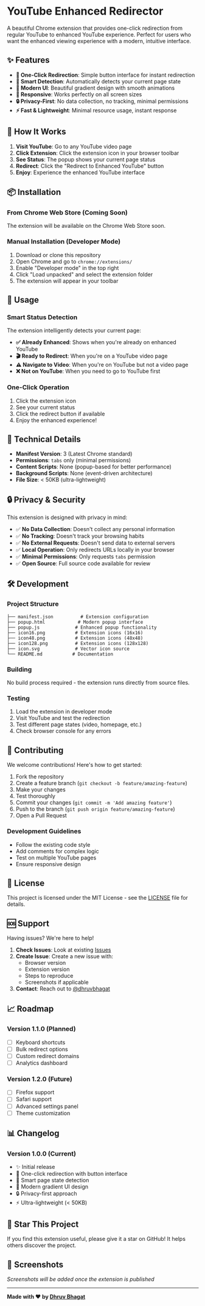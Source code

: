 # YouTube Enhanced Redirector

A beautiful Chrome extension that provides one-click redirection from regular YouTube to enhanced YouTube experience. Perfect for users who want the enhanced viewing experience with a modern, intuitive interface.

## ✨ Features

- **🎯 One-Click Redirection**: Simple button interface for instant redirection
- **🧠 Smart Detection**: Automatically detects your current page state
- **🎨 Modern UI**: Beautiful gradient design with smooth animations
- **📱 Responsive**: Works perfectly on all screen sizes
- **🔒 Privacy-First**: No data collection, no tracking, minimal permissions
- **⚡ Fast & Lightweight**: Minimal resource usage, instant response

## 🚀 How It Works

1. **Visit YouTube**: Go to any YouTube video page
2. **Click Extension**: Click the extension icon in your browser toolbar
3. **See Status**: The popup shows your current page status
4. **Redirect**: Click the "Redirect to Enhanced YouTube" button
5. **Enjoy**: Experience the enhanced YouTube interface

## 📦 Installation

### From Chrome Web Store (Coming Soon)

The extension will be available on the Chrome Web Store soon.

### Manual Installation (Developer Mode)

1. Download or clone this repository
2. Open Chrome and go to `chrome://extensions/`
3. Enable "Developer mode" in the top right
4. Click "Load unpacked" and select the extension folder
5. The extension will appear in your toolbar

## 🎯 Usage

### Smart Status Detection

The extension intelligently detects your current page:

- **✅ Already Enhanced**: Shows when you're already on enhanced YouTube
- **🎬 Ready to Redirect**: When you're on a YouTube video page
- **⚠️ Navigate to Video**: When you're on YouTube but not a video page
- **❌ Not on YouTube**: When you need to go to YouTube first

### One-Click Operation

1. Click the extension icon
2. See your current status
3. Click the redirect button if available
4. Enjoy the enhanced experience!

## 🔧 Technical Details

- **Manifest Version**: 3 (Latest Chrome standard)
- **Permissions**: `tabs` only (minimal permissions)
- **Content Scripts**: None (popup-based for better performance)
- **Background Scripts**: None (event-driven architecture)
- **File Size**: < 50KB (ultra-lightweight)

## 🔒 Privacy & Security

This extension is designed with privacy in mind:

- ✅ **No Data Collection**: Doesn't collect any personal information
- ✅ **No Tracking**: Doesn't track your browsing habits
- ✅ **No External Requests**: Doesn't send data to external servers
- ✅ **Local Operation**: Only redirects URLs locally in your browser
- ✅ **Minimal Permissions**: Only requests `tabs` permission
- ✅ **Open Source**: Full source code available for review

## 🛠️ Development

### Project Structure

```
├── manifest.json          # Extension configuration
├── popup.html            # Modern popup interface
├── popup.js             # Enhanced popup functionality
├── icon16.png           # Extension icons (16x16)
├── icon48.png           # Extension icons (48x48)
├── icon128.png          # Extension icons (128x128)
├── icon.svg             # Vector icon source
└── README.md           # Documentation
```

### Building

No build process required - the extension runs directly from source files.

### Testing

1. Load the extension in developer mode
2. Visit YouTube and test the redirection
3. Test different page states (video, homepage, etc.)
4. Check browser console for any errors

## 🤝 Contributing

We welcome contributions! Here's how to get started:

1. Fork the repository
2. Create a feature branch (`git checkout -b feature/amazing-feature`)
3. Make your changes
4. Test thoroughly
5. Commit your changes (`git commit -m 'Add amazing feature'`)
6. Push to the branch (`git push origin feature/amazing-feature`)
7. Open a Pull Request

### Development Guidelines

- Follow the existing code style
- Add comments for complex logic
- Test on multiple YouTube pages
- Ensure responsive design

## 📄 License

This project is licensed under the MIT License - see the [LICENSE](LICENSE) file for details.

## 🆘 Support

Having issues? We're here to help!

1. **Check Issues**: Look at existing [Issues](https://github.com/dhruvbhagat/youtube-redirector/issues)
2. **Create Issue**: Create a new issue with:
   - Browser version
   - Extension version
   - Steps to reproduce
   - Screenshots if applicable
3. **Contact**: Reach out to [@dhruvbhagat](https://github.com/dhruvbhagat)

## 📈 Roadmap

### Version 1.1.0 (Planned)

- [ ] Keyboard shortcuts
- [ ] Bulk redirect options
- [ ] Custom redirect domains
- [ ] Analytics dashboard

### Version 1.2.0 (Future)

- [ ] Firefox support
- [ ] Safari support
- [ ] Advanced settings panel
- [ ] Theme customization

## 📊 Changelog

### Version 1.0.0 (Current)

- ✨ Initial release
- 🎯 One-click redirection with button interface
- 🧠 Smart page state detection
- 🎨 Modern gradient UI design
- 🔒 Privacy-first approach
- ⚡ Ultra-lightweight (< 50KB)

## 🌟 Star This Project

If you find this extension useful, please give it a star on GitHub! It helps others discover the project.

## 📱 Screenshots

_Screenshots will be added once the extension is published_

---

**Made with ❤️ by [Dhruv Bhagat](https://github.com/dhruvbhagat)**
